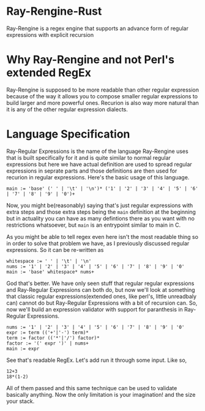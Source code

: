 # Ray-Rengine-Rust
Ray-Rengine is a regex engine that supports an advance form of regular expressions with explicit recursion

# Why Ray-Rengine and not Perl's extended RegEx
Ray-Rengine is supposed to be more readable than other regular expression because of the way it allows you to compose smaller regular expressions to build larger and more powerful ones. Recurion is also way more natural than it is any of the other regular expression dialects.

# Language Specification
Ray-Regular Expressions is the name of the language Ray-Rengine uses that is built specifically for it and is quite similar to normal regular expressions but here we have actual definition
are used to spread regular expressions in seprate parts and those definitions are then used for recurion in regular expressions. Here's the basic usage of this language.
```
main := 'base' (' ' | '\t' | '\n')* ('1' | '2' | '3' | '4' | '5' | '6' | '7' | '8' | '9' | '0')+
```
Now, you might be(reasonably) saying that's just regular expressions with extra steps and those extra steps being the `main` definition at the beginning but in actuality you can have as many defintions there
as you want with no restrictions whatsoever, but `main` is an entrypoint similar to main in C.

As you might be able to tell regex even here isn't the most readable thing so in order to solve that problem we have, as I previously discussed regular expressions. So it can be re-written as
```
whitespace := ' ' | '\t' | '\n'
nums := '1' | '2' | '3' | '4' | '5' | '6' | '7' | '8' | '9' | '0'
main := 'base' whitespace* nums+
```
God that's better. We have only seen stuff that regular regular expressions and Ray-Regular Expressions can both do, but now we'll look at something that classic regular expressions(extended ones, like perl's, little unreadbaly can) cannot do but
Ray-Regular Expressions with a bit of recursion can. So, now we'll build an expression validator with support for paranthesis in Ray-Regular Expressions.
```
nums := '1' | '2' | '3' | '4' | '5' | '6' | '7' | '8' | '9' | '0'
expr := term (('+'|'-') term)*
term := factor (('*'|'/') factor)*
factor := '(' expr ')' | nums+
main := expr
```
See that's readable RegEx. Let's add run it through some input. Like so,
```
12+3
18*(1-2)
```
All of them passed and this same technique can be used to validate basically anything. Now the only limitation is your imagination! and the size your stack.
